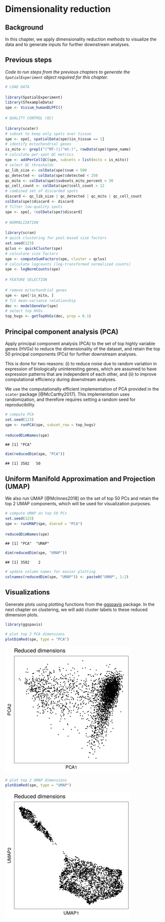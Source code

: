 # Dimensionality reduction

## Background

In this chapter, we apply dimensionality reduction methods to visualize the data and to generate inputs for further downstream analyses.


## Previous steps

*Code to run steps from the previous chapters to generate the `SpatialExperiment` object required for this chapter.*


```r
# LOAD DATA

library(SpatialExperiment)
library(STexampleData)
spe <- Visium_humanDLPFC()

# QUALITY CONTROL (QC)

library(scater)
# subset to keep only spots over tissue
spe <- spe[, spatialData(spe)$in_tissue == 1]
# identify mitochondrial genes
is_mito <- grepl("(^MT-)|(^mt-)", rowData(spe)$gene_name)
# calculate per-spot QC metrics
spe <- addPerCellQC(spe, subsets = list(mito = is_mito))
# select QC thresholds
qc_lib_size <- colData(spe)$sum < 500
qc_detected <- colData(spe)$detected < 250
qc_mito <- colData(spe)$subsets_mito_percent > 30
qc_cell_count <- colData(spe)$cell_count > 12
# combined set of discarded spots
discard <- qc_lib_size | qc_detected | qc_mito | qc_cell_count
colData(spe)$discard <- discard
# filter low-quality spots
spe <- spe[, !colData(spe)$discard]

# NORMALIZATION

library(scran)
# quick clustering for pool-based size factors
set.seed(123)
qclus <- quickCluster(spe)
# calculate size factors
spe <- computeSumFactors(spe, cluster = qclus)
# calculate logcounts (log-transformed normalized counts)
spe <- logNormCounts(spe)

# FEATURE SELECTION

# remove mitochondrial genes
spe <- spe[!is_mito, ]
# fit mean-variance relationship
dec <- modelGeneVar(spe)
# select top HVGs
top_hvgs <- getTopHVGs(dec, prop = 0.1)
```


## Principal component analysis (PCA)

Apply principal component analysis (PCA) to the set of top highly variable genes (HVGs) to reduce the dimensionality of the dataset, and retain the top 50 principal components (PCs) for further downstream analyses.

This is done for two reasons: (i) to reduce noise due to random variation in expression of biologically uninteresting genes, which are assumed to have expression patterns that are independent of each other, and (ii) to improve computational efficiency during downstream analyses.

We use the computationally efficient implementation of PCA provided in the `scater` package [@McCarthy2017]. This implementation uses randomization, and therefore requires setting a random seed for reproducibility.


```r
# compute PCA
set.seed(123)
spe <- runPCA(spe, subset_row = top_hvgs)

reducedDimNames(spe)
```

```
## [1] "PCA"
```

```r
dim(reducedDim(spe, "PCA"))
```

```
## [1] 3582   50
```


## Uniform Manifold Approximation and Projection (UMAP)

We also run UMAP [@McInnes2018] on the set of top 50 PCs and retain the top 2 UMAP components, which will be used for visualization purposes.


```r
# compute UMAP on top 50 PCs
set.seed(123)
spe <- runUMAP(spe, dimred = "PCA")

reducedDimNames(spe)
```

```
## [1] "PCA"  "UMAP"
```

```r
dim(reducedDim(spe, "UMAP"))
```

```
## [1] 3582    2
```

```r
# update column names for easier plotting
colnames(reducedDim(spe, "UMAP")) <- paste0("UMAP", 1:2)
```


## Visualizations

Generate plots using plotting functions from the [ggspavis](https://github.com/lmweber/ggpavis) package. In the next chapter on clustering, we will add cluster labels to these reduced dimension plots.


```r
library(ggspavis)
```


```r
# plot top 2 PCA dimensions
plotDimRed(spe, type = "PCA")
```

<img src="dimensionality_reduction_files/figure-html/reduced_dim_plots-1.png" width="408" />

```r
# plot top 2 UMAP dimensions
plotDimRed(spe, type = "UMAP")
```

<img src="dimensionality_reduction_files/figure-html/reduced_dim_plots-2.png" width="408" />


